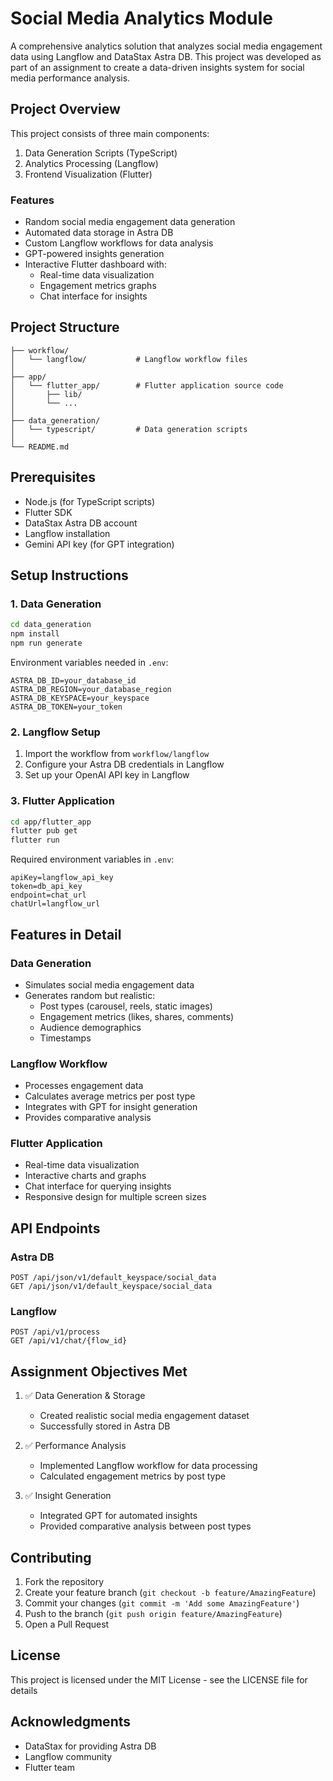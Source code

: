 # Social Media Analytics Module

A comprehensive analytics solution that analyzes social media engagement data using Langflow and DataStax Astra DB. This project was developed as part of an assignment to create a data-driven insights system for social media performance analysis.

## Project Overview

This project consists of three main components:
1. Data Generation Scripts (TypeScript)
2. Analytics Processing (Langflow)
3. Frontend Visualization (Flutter)

### Features

- Random social media engagement data generation
- Automated data storage in Astra DB
- Custom Langflow workflows for data analysis
- GPT-powered insights generation
- Interactive Flutter dashboard with:
  - Real-time data visualization
  - Engagement metrics graphs
  - Chat interface for insights

## Project Structure

```
├── workflow/
│   └── langflow/           # Langflow workflow files
│
├── app/
│   └── flutter_app/        # Flutter application source code
│       ├── lib/
│       └── ...
│
├── data_generation/
│   └── typescript/         # Data generation scripts
│
└── README.md
```

## Prerequisites

- Node.js (for TypeScript scripts)
- Flutter SDK
- DataStax Astra DB account
- Langflow installation
- Gemini API key (for GPT integration)

## Setup Instructions

### 1. Data Generation

```bash
cd data_generation
npm install
npm run generate
```

Environment variables needed in `.env`:
```
ASTRA_DB_ID=your_database_id
ASTRA_DB_REGION=your_database_region
ASTRA_DB_KEYSPACE=your_keyspace
ASTRA_DB_TOKEN=your_token

```

### 2. Langflow Setup

1. Import the workflow from `workflow/langflow`
2. Configure your Astra DB credentials in Langflow
3. Set up your OpenAI API key in Langflow

### 3. Flutter Application

```bash
cd app/flutter_app
flutter pub get
flutter run
```

Required environment variables in `.env`:
```
apiKey=langflow_api_key
token=db_api_key
endpoint=chat_url
chatUrl=langflow_url
```

## Features in Detail

### Data Generation
- Simulates social media engagement data
- Generates random but realistic:
  - Post types (carousel, reels, static images)
  - Engagement metrics (likes, shares, comments)
  - Audience demographics
  - Timestamps

### Langflow Workflow
- Processes engagement data
- Calculates average metrics per post type
- Integrates with GPT for insight generation
- Provides comparative analysis

### Flutter Application
- Real-time data visualization
- Interactive charts and graphs
- Chat interface for querying insights
- Responsive design for multiple screen sizes

## API Endpoints

### Astra DB
```
POST /api/json/v1/default_keyspace/social_data
GET /api/json/v1/default_keyspace/social_data
```

### Langflow
```
POST /api/v1/process
GET /api/v1/chat/{flow_id}
```

## Assignment Objectives Met

1. ✅ Data Generation & Storage
   - Created realistic social media engagement dataset
   - Successfully stored in Astra DB

2. ✅ Performance Analysis
   - Implemented Langflow workflow for data processing
   - Calculated engagement metrics by post type

3. ✅ Insight Generation
   - Integrated GPT for automated insights
   - Provided comparative analysis between post types

## Contributing

1. Fork the repository
2. Create your feature branch (`git checkout -b feature/AmazingFeature`)
3. Commit your changes (`git commit -m 'Add some AmazingFeature'`)
4. Push to the branch (`git push origin feature/AmazingFeature`)
5. Open a Pull Request

## License

This project is licensed under the MIT License - see the LICENSE file for details

## Acknowledgments

- DataStax for providing Astra DB
- Langflow community
- Flutter team
